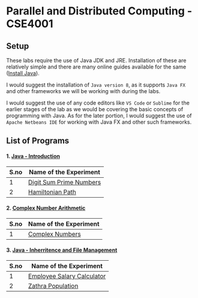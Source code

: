 # Parallel and Distributed Computing - CSE4001


## Setup

These labs require the use of Java JDK and JRE. Installation of these are relatively simple and there are many online guides available for the same ([Install Java](https://java.com/en/download/help/download_options.html)).

I would suggest the installation of `Java version 8`, as it supports `Java FX` and other frameworks we will be working with during the labs.

I would suggest the use of any code editors like `VS Code` or `Sublime` for the earlier stages of the lab as we would be covering the basic concepts of programming with Java. As for the later portion, I would suggest the use of `Apache Netbeans IDE` for working with Java FX and other such frameworks.


## List of Programs

#### 1. [Java - Introduction](./Java_Introduction_Lab_1)

| S.no | Name of the Experiment |
| ---- | --------------------- |
| 1 | [Digit Sum Prime Numbers](./OpenMP_Introduction_Lab_1/prime_count.java) |
| 2 | [Hamiltonian Path](./OpenMP_Introduction_Lab_1/hamiltonian_path.java) |


#### 2. [Complex Number Arithmetic](./Complex_Numbers_Lab_2)

| S.no | Name of the Experiment |
| ---- | --------------------- |
| 1 | [Complex Numbers](./Complex_Numbers_Lab_2/complex_numbers.java) |


#### 3. [Java - Inherritence and File Management](./Inheritance_and_Files_Lab_3)

| S.no | Name of the Experiment |
| ---- | --------------------- |
| 1 | [Employee Salary Calculator](./Inheritance_and_Files_Lab_3/employee_salary.java) |
| 2 | [Zathra Population](./Inheritance_and_Files_Lab_3/population.java) |
